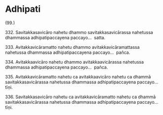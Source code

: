 # Adhipati

(99.)

332\. Savitakkasavicāro nahetu dhammo savitakkasavicārassa nahetussa dhammassa adhipatipaccayena paccayo…  satta.

333\. Avitakkavicāramatto nahetu dhammo avitakkavicāramattassa nahetussa dhammassa adhipatipaccayena paccayo…  pañca.

334\. Avitakkaavicāro nahetu dhammo avitakkaavicārassa nahetussa dhammassa adhipatipaccayena paccayo…  pañca.

335\. Avitakkavicāramatto nahetu ca avitakkaavicāro nahetu ca dhammā savitakkasavicārassa nahetussa dhammassa adhipatipaccayena paccayo…  tīṇi.

336\. Savitakkasavicāro nahetu ca avitakkavicāramatto nahetu ca dhammā savitakkasavicārassa nahetussa dhammassa adhipatipaccayena paccayo…  tīṇi.
